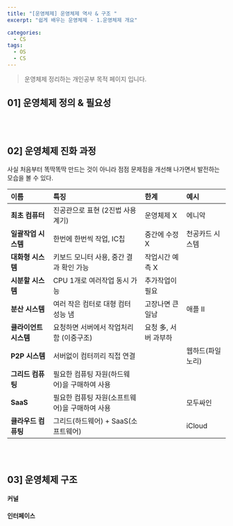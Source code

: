 ```yaml
---
title: "[운영체제] 운영체제 역사 & 구조 "
excerpt: "쉽게 배우는 운영체제 - 1.운영체제 개요"

categories:
  - CS
tags:
  - OS
  - CS
---
```


> 운영체제 정리하는 개인공부 목적 페이지 입니다. 

## 01] 운영체제 정의 & 필요성


<br>
<br>

## 02] 운영체제 진화 과정

사실 처음부터 똑딱똑딱 만드는 것이 아니라 점점 문제점을 개선해 나가면서 발전하는 모습을 볼 수 있다.

|이름|특징|한계|예시|
|:----|:----|:----|:----|
|**최초 컴퓨터** |진공관으로 표현 (2진법 사용계기) |운영체제 X |에니악|
|**일괄작업 시스템** |한번에 한번씩 작업, IC칩 |중간에 수정 X |천공카드 시스템|
|**대화형 시스템** |키보드 모니터 사용, 중간 결과 확인 가능 |작업시간 예측 X ||
|**시분할 시스템** |CPU 1개로 여러작업 동시 가능 |추가작업이 필요 ||
|**분산 시스템** |여러 작은 컴터로 대형 컴터 성능 냄 |고장나면 큰일남 |애플 II|
|**클라이언트 시스템** |요청하면 서버에서 작업처리함 (이중구조) |요청 多, 서버 과부하 ||
|**P2P 시스템** |서버없이 컴터끼리 직접 연결 ||웹하드(파일노리)|
|**그리드 컴퓨팅** |필요한 컴퓨팅 자원(하드웨어)을 구매하여 사용  |||
|**SaaS** |필요한 컴퓨팅 자원(소프트웨어)을 구매하여 사용 ||모두싸인|
|**클라우드 컴퓨팅** |그리드(하드웨어) + SaaS(소프트웨어) ||iCloud|

<br>
<br>

## 03] 운영체제 구조

#### 커널

#### 인터페이스





